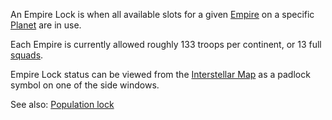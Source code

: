 An Empire Lock is when all available slots for a given
[Empire](../terminology/Empire.md) on a specific
[Planet](../locations/Planet.md) are in use.

Each Empire is currently allowed roughly 133 troops per continent, or 13 full
[squads](../terminology/Squad.md).

Empire Lock status can be viewed from the
[Interstellar Map](../terminology/Interstellar_Map.md) as a padlock symbol on
one of the side windows.

See also: [Population lock](../terminology/Population_Lock.md)


